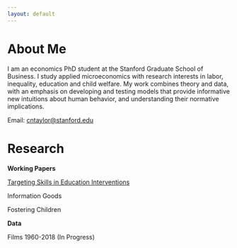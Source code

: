 ```yaml
---
layout: default
---
```


# About Me

I am an economics PhD student at the Stanford Graduate School of Business. I study applied microeconomics with research interests in labor, inequality, education and child welfare. My work combines theory and data, with an emphasis on developing and testing models that provide informative new intuitions about human behavior, and understanding their normative implications.

Email: <cntaylor@stanford.edu>

# Research

**Working Papers**

[Targeting Skills in Education Interventions](./pdfs/educ.pdf)

Information Goods

Fostering Children

**Data**

Films 1960-2018 (In Progress)
